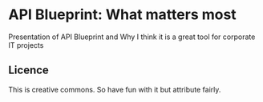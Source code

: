 # API Blueprint: What matters most
Presentation of API Blueprint and Why I think it is a great tool for corporate IT projects

## Licence
This is creative commons. So have fun with it but attribute fairly.

